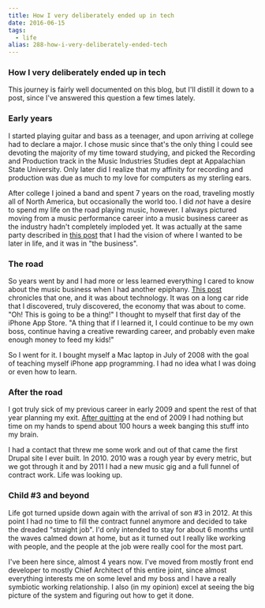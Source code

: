 ```yaml
---
title: How I very deliberately ended up in tech
date: 2016-06-15
tags: 
  - life
alias: 288-how-i-very-deliberately-ended-tech
---
```


### How I very deliberately ended up in tech

This journey is fairly well documented on this blog, but I'll distill it down to a post, since I've answered this question a few times lately.

### Early years

I started playing guitar and bass as a teenager, and upon arriving at college had to declare a major. I chose music since that's the only thing I could see devoting the majority of my time toward studying, and picked the Recording and Production track in the Music Industries Studies dept at Appalachian State University. Only later did I realize that my affinity for recording and production was due as much to my love for computers as my sterling ears.

After college I joined a band and spent 7 years on the road, traveling mostly all of North America, but occasionally the world too. I did *not* have a desire to spend my life on the road playing music, however. I always pictured moving from a music performance career into a music business career as the industry hadn't completely imploded yet. It was actually at the same party described in [this post](posts/file-under-random-memory/) that I had the vision of where I wanted to be later in life, and it was in "the business".

### The road

So years went by and I had more or less learned everything I cared to know about the music business when I had another epiphany. [This post](posts/phases-iphone-ownership-beginning/) chronicles that one, and it was about technology. It was on a long car ride that I discovered, truly discovered, the economy that was about to come. "Oh! This is going to be a thing!" I thought to myself that first day of the iPhone App Store. "A thing that if I learned it, I could continue to be my own boss, continue having a creative rewarding career, and probably even make enough money to feed my kids!"

So I went for it. I bought myself a Mac laptop in July of 2008 with the goal of teaching myself iPhone app programming. I had no idea what I was doing or even how to learn.

### After the road

I got truly sick of my previous career in early 2009 and spent the rest of that year planning my exit. [After quitting](posts/and-i-bid-you-goodnight/) at the end of 2009 I had nothing but time on my hands to spend about 100 hours a week banging this stuff into my brain.

I had a contact that threw me some work and out of that came the first Drupal site I ever built. In 2010. 2010 was a rough year by every metric, but we got through it and by 2011 I had a new music gig and a full funnel of contract work. Life was looking up.

### Child #3 and beyond

Life got turned upside down again with the arrival of son #3 in 2012. At this point I had no time to fill the contract funnel anymore and decided to take the dreaded "straight job". I'd only intended to stay for about 6 months until the waves calmed down at home, but as it turned out I really like working with people, and the people at the job were really cool for the most part.

I've been here since, almost 4 years now. I've moved from mostly front end developer to mostly Chief Architect of this entire joint, since almost everything interests me on some level and my boss and I have a really symbiotic working relationship. I also (in my opinion) excel at seeing the big picture of the system and figuring out how to get it done.